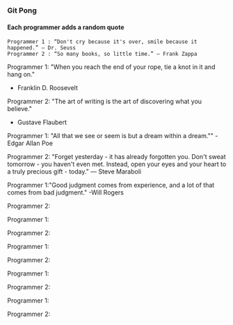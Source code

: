 ### Git Pong
#### Each programmer adds a random quote

```Example:
Programmer 1 : “Don't cry because it's over, smile because it happened.” ― Dr. Seuss
Programmer 2 : “So many books, so little time.” ― Frank Zappa
```

Programmer 1: "When you reach the end of your rope, tie a knot in it and hang on."
- Franklin D. Roosevelt

Programmer 2: "The art of writing is the art of discovering what you believe."
- Gustave Flaubert

Programmer 1: "All that we see or seem is but a dream within a dream.""
-Edgar Allan Poe

Programmer 2: "Forget yesterday - it has already forgotten you. Don't sweat tomorrow - you haven't even met. Instead, open your eyes and your heart to a truly precious gift - today."
― Steve Maraboli

Programmer 1:"Good judgment comes from experience, and a lot of that comes from bad judgment."
-Will Rogers

Programmer 2:

Programmer 1:

Programmer 2:

Programmer 1:

Programmer 2:

Programmer 1:

Programmer 2:

Programmer 1:

Programmer 2:
